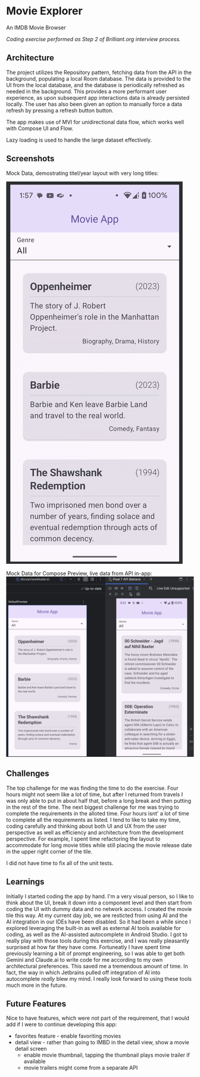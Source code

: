 # Movie Explorer
An IMDB Movie Browser

*Coding exercise performed as Step 2 of Brilliant.org interview process.*

## Architecture

The project utilizes the Repository pattern, fetching data from the API in the background, populating a local Room database. The data is provided to the UI from the local database, and the database is periodically refreshed as needed in the background. This provides a more performant user experience, as upon subsequent app interactions data is already persisted locally. The user has also been given an option to manually force a data refresh by pressing a refresh button button.

The app makes use of MVI for unidirectional data flow, which works well with Compose UI and Flow.

Lazy loading is used to handle the large dataset effectively. 



## Screenshots

Mock Data, demostrating titel/year layout with very long titles:


![bordered width=30%](readme_assets/long_titles.png)

Mock Data for Compose Preview, live data from API in-app:
![bordered width=30%](readme_assets/live_data.png)


## Challenges

The top challenge for me was finding the time to do the exercise. Four hours might not seem like a lot of time, but after I returned from travels I was only able to put in about half that, before a long break and then putting in the rest of the time. The next biggest challenge for me was trying to complete the requirements in the alloted time. Four hours isnt' a lot of time to complete all the requirements as listed. I tend to like to take my time, coding carefully and thinking about both UI and UX from the user perspective as well as efficiency and architecture from the development perspective. For example, I spent time refactoring the layout to accommodate for long movie titles while still placing the movie release date in the upper right corner of the tile.

I did not have time to fix all of the unit tests.

## Learnings

Initially I started coding the app by hand. I'm a very visual person, so I like to think about the UI, break it down into a component level and then start from coding the UI with dummy data and no network access. I created the movie tile this way. At my current day job, we are resticted from using AI and the AI integration in our IDEs have been disabled. So it had been a while since I explored leveraging the built-in as well as external AI tools available for coding, as well as the AI-assisted autocomplete in Android Studio. I got to really play with those tools during this exercise, and I was really pleasantly surprised at how far they have come. Fortuneatly I have spent time previously learning a bit of prompt engineering, so I was able to get both Gemini and Claude.ai to write code for me according to my own architectural preferences. This saved me a tremendous amount of time. In fact, the way in which Jetbrains pulled off integration of AI into autocomplete *really* blew my mind. I really look forward to using these tools much more in the future.

## Future Features

Nice to have features, which were not part of the requirement, that I would add if I were to continue developing this app:

- favorites feature - enable favoriting movies
- detail view - rather than going to IMBD in the detail view, show a movie detail screen
  - enable movie thumbnail, tapping the thumbnail plays movie trailer if available
  - movie trailers might come from a separate API
